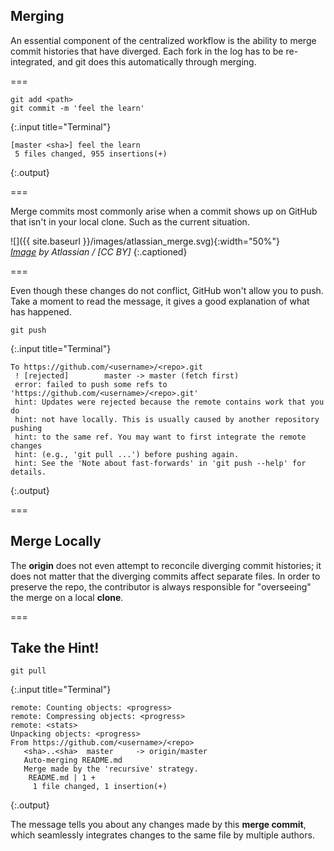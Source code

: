 ---
---

## Merging

An essential component of the centralized workflow is the ability to merge commit histories that have diverged. Each fork in the log has to be re-integrated, and git does this automatically through merging.

===

~~~
git add <path>
git commit -m 'feel the learn'
~~~
{:.input title="Terminal"}

~~~
[master <sha>] feel the learn
 5 files changed, 955 insertions(+)
~~~
{:.output}

===

Merge commits most commonly arise when a commit shows up on GitHub that isn't in your local clone. Such as the current situation.

![]({{ site.baseurl }}/images/atlassian_merge.svg){:width="50%"}  
*[Image][using-branches] by Atlassian / [CC BY]*
{:.captioned}

===

Even though these changes do not conflict, GitHub won't allow you to push. Take a moment to read the message, it gives a good explanation of what has happened.

~~~
git push
~~~
{:.input title="Terminal"}

~~~
To https://github.com/<username>/<repo>.git
 ! [rejected]        master -> master (fetch first)
 error: failed to push some refs to 'https://github.com/<username>/<repo>.git'
 hint: Updates were rejected because the remote contains work that you do
 hint: not have locally. This is usually caused by another repository pushing
 hint: to the same ref. You may want to first integrate the remote changes
 hint: (e.g., 'git pull ...') before pushing again.
 hint: See the 'Note about fast-forwards' in 'git push --help' for details.
~~~
{:.output}

===

## Merge Locally

The **origin** does not even attempt to reconcile diverging commit histories; it does
not matter that the diverging commits affect separate files. In order to preserve
the repo, the contributor is always responsible for "overseeing" the merge on a local **clone**.

===

## Take the Hint!

~~~
git pull
~~~
{:.input title="Terminal"}

~~~
remote: Counting objects: <progress>
remote: Compressing objects: <progress>
remote: <stats>
Unpacking objects: <progress>
From https://github.com/<username>/<repo>
   <sha>..<sha>  master     -> origin/master
   Auto-merging README.md
   Merge made by the 'recursive' strategy.
    README.md | 1 +
	 1 file changed, 1 insertion(+)
~~~
{:.output}

The message tells you about any changes made by this **merge commit**, which seamlessly integrates changes to the same file by multiple authors.

[using-branches]: https://www.atlassian.com/git/tutorials/

